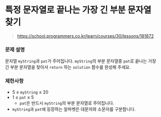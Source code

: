 # 특정 문자열로 끝나는 가장 긴 부분 문자열 찾기

> https://school.programmers.co.kr/learn/courses/30/lessons/181872

### 문제 설명

문자열 `myString`과 `pat`가 주어집니다. `myString`의 부분 문자열중 `pat`로 끝나는 가장 긴 부분 문자열을 찾아서 `return` 하는 `solution` 함수를 완성해 주세요.

### 제한사항

- 5 ≤ `myString` ≤ 20
- 1 ≤ `pat` ≤ 5
  - `pat`은 반드시 `myString`의 부분 문자열로 주어집니다.
- `myString`과 `pat`에 등장하는 알파벳은 대문자와 소문자를 구분합니다.
